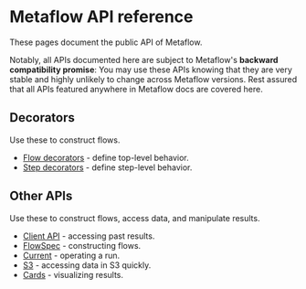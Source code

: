 
# Metaflow API reference

These pages document the public API of Metaflow.

Notably, all APIs documented here are subject to Metaflow's **backward
compatibility promise**: You may use these APIs knowing that they are
very stable and highly unlikely to change across Metaflow versions. Rest
assured that all APIs featured anywhere in Metaflow docs are covered
here.

## Decorators

Use these to construct flows.

- [Flow decorators](/api/flow-decorators) - define top-level behavior.
- [Step decorators](/api/step-decorators) - define step-level behavior.

## Other APIs

Use these to construct flows, access data, and manipulate results.

- [Client API](/api/client) - accessing past results.
- [FlowSpec](/api/flowspec) - constructing flows.
- [Current](/api/current) - operating a run.
- [S3](/api/s3) - accessing data in S3 quickly.
- [Cards](/api/cards) - visualizing results.